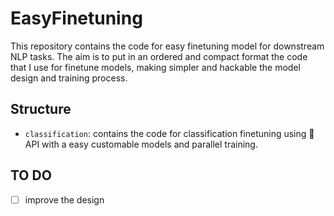 # EasyFinetuning
This repository contains the code for easy finetuning model for downstream NLP tasks. The aim is to put in an ordered and compact format the code that I use for finetune models, making simpler and hackable the model design and training process.

## Structure
- `classification`: contains the code for classification finetuning using 🤗 API with a easy customable models and parallel training.

## TO DO
- [ ] improve the design
